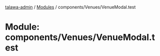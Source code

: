 [talawa-admin](../README.md) / [Modules](../modules.md) / components/Venues/VenueModal.test

# Module: components/Venues/VenueModal.test
